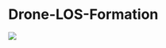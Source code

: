 # Drone-LOS-Formation
<img src="https://img.shields.io/badge/-CoppeliaSim-4FC08D.svg?style=plastic&logoColor=4FC08D">

